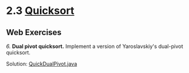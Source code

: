 # 2.3 [Quicksort](https://algs4.cs.princeton.edu/23quicksort/)

## Web Exercises

_6._ **Dual pivot quicksort.** Implement a version of Yaroslavskiy's dual-pivot quicksort.

Solution: [QuickDualPivot.java](QuickDualPivot.java)

[//]: #
(TODO)